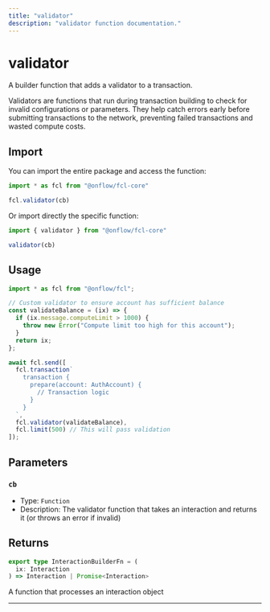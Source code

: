 ```yaml
---
title: "validator"
description: "validator function documentation."
---
```


<!-- THIS DOCUMENT IS AUTO-GENERATED FROM [onflow/fcl-core/../sdk/src/build/build-validator.ts](https://github.com/onflow/fcl-js/tree/master/packages/fcl-core/../sdk/src/build/build-validator.ts). DO NOT EDIT MANUALLY -->

# validator

A builder function that adds a validator to a transaction.

Validators are functions that run during transaction building to check for invalid configurations or parameters.
They help catch errors early before submitting transactions to the network, preventing failed transactions
and wasted compute costs.

## Import

You can import the entire package and access the function:

```typescript
import * as fcl from "@onflow/fcl-core"

fcl.validator(cb)
```

Or import directly the specific function:

```typescript
import { validator } from "@onflow/fcl-core"

validator(cb)
```

## Usage

```typescript
import * as fcl from "@onflow/fcl";

// Custom validator to ensure account has sufficient balance
const validateBalance = (ix) => {
  if (ix.message.computeLimit > 1000) {
    throw new Error("Compute limit too high for this account");
  }
  return ix;
};

await fcl.send([
  fcl.transaction`
    transaction {
      prepare(account: AuthAccount) {
        // Transaction logic
      }
    }
  `,
  fcl.validator(validateBalance),
  fcl.limit(500) // This will pass validation
]);
```

## Parameters

### `cb` 


- Type: `Function`
- Description: The validator function that takes an interaction and returns it (or throws an error if invalid)


## Returns

```typescript
export type InteractionBuilderFn = (
  ix: Interaction
) => Interaction | Promise<Interaction>
```


A function that processes an interaction object

---